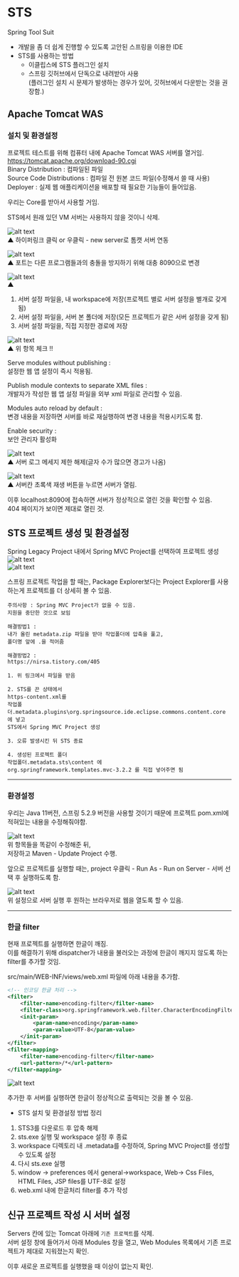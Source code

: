 # STS  
Spring Tool Suit  
- 개발을 좀 더 쉽게 진행할 수 있도록 고안된 스프링을 이용한 IDE  
- STS를 사용하는 방법  
	- 이클립스에 STS 플러그인 설치  
	- 스프링 깃허브에서 단독으로 내려받아 사용  
	(플러그인 설치 시 문제가 발생하는 경우가 있어, 깃허브에서 다운받는 것을 권장함.)  

## Apache Tomcat WAS  

### 설치 및 환경설정  

프로젝트 테스트를 위해 컴퓨터 내에 Apache Tomcat WAS 서버를 열거임.  
https://tomcat.apache.org/download-90.cgi  
Binary Distribution : 컴파일된 파일  
Source Code Distributions : 컴파일 전 원본 코드 파일(수정해서 쓸 때 사용)  
Deployer : 실제 웹 애플리케이션을 배포할 때 필요한 기능들이 들어있음.  

우리는 Core를 받아서 사용할 거임.  

STS에서 원래 있던 VM 서버는 사용하지 않을 것이니 삭제.  


![alt text](image.png)  
▲ 하이퍼링크 클릭 or 우클릭 - new server로 톰캣 서버 연동  

![alt text](image-2.png)  
▲ 포트는 다른 프로그램들과의 충돌을 방지하기 위해 대충 8090으로 변경  

![alt text](image-3.png)  
▲
1. 서버 설정 파일을, 내 workspace에 저장(프로젝트 별로 서버 설정을 별개로 갖게 됨)  
2. 서버 설정 파일을, 서버 본 폴더에 저장(모든 프로젝트가 같은 서버 설정을 갖게 됨)  
3. 서버 설정 파일을, 직접 지정한 경로에 저장  


![alt text](image-4.png)  
▲ 위 항목 체크 !!  

Serve modules without publishing :  
설정한 웹 앱 설정이 즉시 적용됨.  

Publish module contexts to separate XML files :  
개발자가 작성한 웹 앱 설정 파일을 외부 xml 파일로 관리할 수 있음.  

Modules auto reload by default :  
변경 내용을 저장하면 서버를 바로 재실행하여 변경 내용을 적용시키도록 함.  

Enable security :  
보안 관리자 활성화  

![alt text](image-5.png)  
▲ 서버 로그 메세지 제한 해제(글자 수가 많으면 경고가 나옴)  

![alt text](image-6.png)  
▲ 서버칸 초록색 재생 버튼을 누르면 서버가 열림.  

이후 localhost:8090에 접속하면 서버가 정상적으로 열린 것을 확인할 수 있음.  
404 페이지가 보이면 제대로 열린 것.  


## STS 프로젝트 생성 및 환경설정  

Spring Legacy Project 내에서 Spring MVC Project를 선택하여 프로젝트 생성  
![alt text](image-8.png)  
![alt text](image-9.png)  

스프링 프로젝트 작업을 할 때는, Package Explorer보다는 Project Explorer를 사용하는게 프로젝트를 더 상세히 볼 수 있음.  

```
주의사항 : Spring MVC Project가 없을 수 있음.  
지원을 중단한 것으로 보임  

해결방법1 : 
내가 올린 metadata.zip 파일을 받아 작업폴더에 압축을 풀고,
폴더명 앞에 .을 적어줌

해결방법2 : 
https://nirsa.tistory.com/405

1. 위 링크에서 파일을 받음

2. STS를 끈 상태에서
https-content.xml를
작업폴더.metadata.plugins\org.springsource.ide.eclipse.commons.content.core
에 넣고
STS에서 Spring MVC Project 생성

3. 오류 발생시킨 뒤 STS 종료

4. 생성된 프로젝트 폴더 
작업폴더.metadata.sts\content 에
org.springframework.templates.mvc-3.2.2 를 직접 넣어주면 됨 
```

---

### 환경설정  
우리는 Java 11버전, 스프링 5.2.9 버전을 사용할 것이기 때문에 프로젝트 pom.xml에 적혀있는 내용을 수정해줘야함.  

![alt text](image-10.png)  
위 항목들을 똑같이 수정해준 뒤,  
저장하고 Maven - Update Project 수행.  

앞으로 프로젝트를 실행할 때는, project 우클릭 - Run As - Run on Server - 서버 선택 후 실행하도록 함.  

![alt text](image-11.png)  
위 설정으로 서버 실행 후 원하는 브라우저로 웹을 열도록 할 수 있음.   

---

### 한글 filter  
현재 프로젝트를 실행하면 한글이 깨짐.  
이를 해결하기 위해 dispatcher가 내용을 불러오는 과정에 한글이 깨지지 않도록 하는 filter를 추가할 것임.  

src/main/WEB-INF/views/web.xml 파일에 아래 내용을 추가함.  
```xml
<!-- 인코딩 한글 처리 -->
<filter>
    <filter-name>encoding-filter</filter-name>
    <filter-class>org.springframework.web.filter.CharacterEncodingFilter</filter-class>
    <init-param>
        <param-name>encoding</param-name>
        <param-value>UTF-8</param-value>
    </init-param>
</filter>
<filter-mapping>
    <filter-name>encoding-filter</filter-name>
    <url-pattern>/*</url-pattern>
</filter-mapping>
```

![alt text](image-12.png)  

추가한 후 서버를 실행하면 한글이 정상적으로 출력되는 것을 볼 수 있음.  



- STS 설치 및 환경설정 방법 정리 
1. STS3를 다운로드 후 압축 해제  
2. sts.exe 실행 및 workspace 설정 후 종료  
3. workspace 디렉토리 내 .metadata를 수정하여, Spring MVC Project를 생성할 수 있도록 설정  
4. 다시 sts.exe 실행  
5. window -> preferences 에서 general->workspace, Web-> Css Files, HTML Files, JSP files를 UTF-8로 설정  
6. web.xml 내에 한글처리 filter를 추가 작성  



## 신규 프로젝트 작성 시 서버 설정  
Servers 칸에 있는 Tomcat 아래에 `기존 프로젝트`를 삭제.  
서버 설정 창에 들어가서 아래 Modules 창을 열고, Web Modules 목록에서 기존 프로젝트가 제대로 지워졌는지 확인.  

이후 새로운 프로젝트를 실행했을 때 이상이 없는지 확인.  

